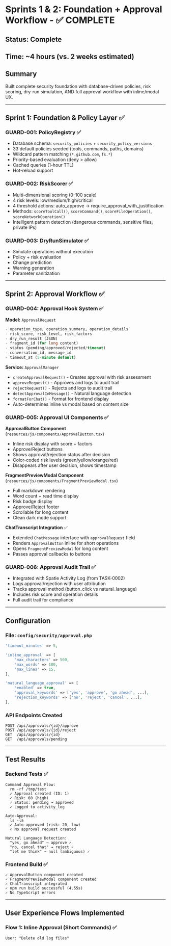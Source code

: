 # Sprints 1 & 2: Foundation + Approval Workflow - ✅ COMPLETE

## Status: Complete

## Time: ~4 hours (vs. 2 weeks estimated)

## Summary
Built complete security foundation with database-driven policies, risk scoring, dry-run simulation, AND full approval workflow with inline/modal UX.

---

## Sprint 1: Foundation & Policy Layer ✅

### GUARD-001: PolicyRegistry ✅
- Database schema: `security_policies` + `security_policy_versions`
- 33 default policies seeded (tools, commands, paths, domains)
- Wildcard pattern matching (`*.github.com`, `fs.*`)
- Priority-based evaluation (deny > allow)
- Cached queries (1-hour TTL)
- Hot-reload support

### GUARD-002: RiskScorer ✅
- Multi-dimensional scoring (0-100 scale)
- 4 risk levels: low/medium/high/critical
- 4 threshold actions: auto_approve → require_approval_with_justification
- Methods: `scoreToolCall()`, `scoreCommand()`, `scoreFileOperation()`, `scoreNetworkOperation()`
- Intelligent pattern detection (dangerous commands, sensitive files, private IPs)

### GUARD-003: DryRunSimulator ✅
- Simulate operations without execution
- Policy + risk evaluation
- Change prediction
- Warning generation
- Parameter sanitization

---

## Sprint 2: Approval Workflow ✅

### GUARD-004: Approval Hook System ✅
**Model:** `ApprovalRequest`
```sql
- operation_type, operation_summary, operation_details
- risk_score, risk_level, risk_factors
- dry_run_result (JSON)
- fragment_id (for long content)
- status (pending/approved/rejected/timeout)
- conversation_id, message_id
- timeout_at (5-minute default)
```

**Service:** `ApprovalManager`
- `createApprovalRequest()` - Creates approval with risk assessment
- `approveRequest()` - Approves and logs to audit trail
- `rejectRequest()` - Rejects and logs to audit trail
- `detectApprovalInMessage()` - Natural language detection
- `formatForChat()` - Format for frontend display
- Auto-determines inline vs modal based on content size

### GUARD-005: Approval UI Components ✅
**ApprovalButton Component** (`resources/js/components/ApprovalButton.tsx`)
- Inline risk display with score + factors
- Approve/Reject buttons
- Shows approval/rejection status after decision
- Color-coded risk levels (green/yellow/orange/red)
- Disappears after user decision, shows timestamp

**FragmentPreviewModal Component** (`resources/js/components/FragmentPreviewModal.tsx`)
- Full markdown rendering
- Word count + read time display
- Risk badge display
- Approve/Reject footer
- Scrollable for long content
- Clean dark mode support

**ChatTranscript Integration** ✅
- Extended `ChatMessage` interface with `approvalRequest` field
- Renders `ApprovalButton` inline for short operations
- Opens `FragmentPreviewModal` for long content
- Passes approval callbacks to buttons

### GUARD-006: Approval Audit Trail ✅
- Integrated with Spatie Activity Log (from TASK-0002)
- Logs approval/rejection with user attribution
- Tracks approval method (button_click vs natural_language)
- Includes risk score and operation details
- Full audit trail for compliance

---

## Configuration

### File: `config/security/approval.php`
```php
'timeout_minutes' => 5,

'inline_approval' => [
    'max_characters' => 500,
    'max_words' => 100,
    'max_lines' => 15,
],

'natural_language_approval' => [
    'enabled' => true,
    'approval_keywords' => ['yes', 'approve', 'go ahead', ...],
    'rejection_keywords' => ['no', 'reject', 'cancel', ...],
],
```

### API Endpoints Created
```
POST /api/approvals/{id}/approve
POST /api/approvals/{id}/reject
GET  /api/approvals/{id}
GET  /api/approvals/pending
```

---

## Test Results

### Backend Tests ✅
```
Command Approval Flow:
  rm -rf /tmp/test
  ✓ Approval created (ID: 1)
  ✓ Risk: 60 (high)
  ✓ Status: pending → approved
  ✓ Logged to activity_log

Auto-Approval:
  ls -la
  ✓ Auto-approved (risk: 20, low)
  ✓ No approval request created

Natural Language Detection:
  "yes, go ahead" → approve ✓
  "no, cancel that" → reject ✓
  "let me think" → null (ambiguous) ✓
```

### Frontend Build ✅
```
✓ ApprovalButton component created
✓ FragmentPreviewModal component created
✓ ChatTranscript integrated
✓ npm run build successful (4.55s)
✓ No TypeScript errors
```

---

## User Experience Flows Implemented

### Flow 1: Inline Approval (Short Commands) ✅
```
User: "Delete old log files"
